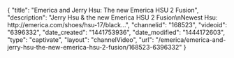 {
    "title": "Emerica and Jerry Hsu: The new Emerica HSU 2 Fusion",
    "description": "Jerry Hsu & the new Emerica HSU 2 Fusion\nNewest Hsu: http:\/\/emerica.com\/shoes\/hsu-17\/black...",
    "channelid": "168523",
    "videoid": "6396332",
    "date_created": "1441753936",
    "date_modified": "1444172603",
    "type": "captivate",
    "layout": "channelVideo",
    "url": "\/emerica\/emerica-and-jerry-hsu-the-new-emerica-hsu-2-fusion\/168523-6396332"
}
